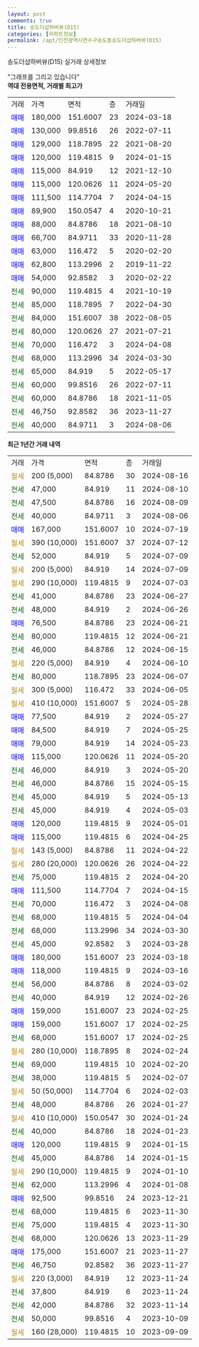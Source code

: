 ```yaml
---
layout: post
comments: true
title: 송도더샵하버뷰(D15)
categories: [아파트정보]
permalink: /apt/인천광역시연수구송도동송도더샵하버뷰(D15)
---
```


송도더샵하버뷰(D15) 실거래 상세정보

<script type="text/javascript">
  google.charts.load('current', {'packages':['line', 'corechart']});
  google.charts.setOnLoadCallback(drawChart);

  function drawChart() {
    var data = new google.visualization.DataTable();
    data.addColumn('date', '거래일');
    data.addColumn('number', "매매");
    data.addColumn('number', "전세");
    data.addColumn('number', "전매");

    data.addRows([[new Date(Date.parse("2024-08-16")), null, null, null], [new Date(Date.parse("2024-08-10")), null, 47000, null], [new Date(Date.parse("2024-08-09")), null, 47500, null], [new Date(Date.parse("2024-08-06")), null, 40000, null], [new Date(Date.parse("2024-07-19")), 167000, null, null], [new Date(Date.parse("2024-07-12")), null, null, null], [new Date(Date.parse("2024-07-09")), null, 52000, null], [new Date(Date.parse("2024-07-09")), null, null, null], [new Date(Date.parse("2024-07-03")), null, null, null], [new Date(Date.parse("2024-06-27")), null, 41000, null], [new Date(Date.parse("2024-06-26")), null, 48000, null], [new Date(Date.parse("2024-06-21")), 76500, null, null], [new Date(Date.parse("2024-06-21")), null, 80000, null], [new Date(Date.parse("2024-06-15")), null, 46000, null], [new Date(Date.parse("2024-06-10")), null, null, null], [new Date(Date.parse("2024-06-07")), null, 80000, null], [new Date(Date.parse("2024-06-05")), null, null, null], [new Date(Date.parse("2024-05-28")), null, null, null], [new Date(Date.parse("2024-05-27")), 77500, null, null], [new Date(Date.parse("2024-05-25")), 84500, null, null], [new Date(Date.parse("2024-05-23")), 79000, null, null], [new Date(Date.parse("2024-05-20")), 115000, null, null], [new Date(Date.parse("2024-05-20")), null, 46000, null], [new Date(Date.parse("2024-05-15")), null, 46000, null], [new Date(Date.parse("2024-05-13")), null, 45000, null], [new Date(Date.parse("2024-05-03")), null, 45000, null], [new Date(Date.parse("2024-05-01")), 120000, null, null], [new Date(Date.parse("2024-04-25")), 115000, null, null], [new Date(Date.parse("2024-04-22")), null, null, null], [new Date(Date.parse("2024-04-22")), null, null, null], [new Date(Date.parse("2024-04-20")), null, 75000, null], [new Date(Date.parse("2024-04-15")), 111500, null, null], [new Date(Date.parse("2024-04-08")), null, 70000, null], [new Date(Date.parse("2024-04-04")), null, 68000, null], [new Date(Date.parse("2024-03-30")), null, 68000, null], [new Date(Date.parse("2024-03-28")), null, 45000, null], [new Date(Date.parse("2024-03-18")), 180000, null, null], [new Date(Date.parse("2024-03-16")), 118000, null, null], [new Date(Date.parse("2024-03-02")), null, 56000, null], [new Date(Date.parse("2024-02-26")), null, 40000, null], [new Date(Date.parse("2024-02-25")), 159000, null, null], [new Date(Date.parse("2024-02-25")), 159000, null, null], [new Date(Date.parse("2024-02-25")), null, 68000, null], [new Date(Date.parse("2024-02-24")), null, null, null], [new Date(Date.parse("2024-02-20")), null, 69000, null], [new Date(Date.parse("2024-02-07")), null, 38000, null], [new Date(Date.parse("2024-02-03")), null, null, null], [new Date(Date.parse("2024-01-27")), null, 48000, null], [new Date(Date.parse("2024-01-24")), null, null, null], [new Date(Date.parse("2024-01-23")), null, 40000, null], [new Date(Date.parse("2024-01-15")), 120000, null, null], [new Date(Date.parse("2024-01-15")), null, 45000, null], [new Date(Date.parse("2024-01-10")), null, null, null], [new Date(Date.parse("2024-01-08")), null, 62000, null], [new Date(Date.parse("2023-12-21")), 92500, null, null], [new Date(Date.parse("2023-11-30")), null, 68000, null], [new Date(Date.parse("2023-11-30")), null, 75000, null], [new Date(Date.parse("2023-11-29")), null, 68000, null], [new Date(Date.parse("2023-11-27")), 175000, null, null], [new Date(Date.parse("2023-11-27")), null, 46750, null], [new Date(Date.parse("2023-11-24")), null, null, null], [new Date(Date.parse("2023-11-24")), null, 37800, null], [new Date(Date.parse("2023-11-14")), null, 42000, null], [new Date(Date.parse("2023-10-09")), null, 50000, null], [new Date(Date.parse("2023-09-09")), null, null, null]]);

    var options = {
      hAxis: {
        format: 'yyyy/MM/dd'
      },    
      lineWidth: 0,
      pointsVisible: true,    
      title: '최근 1년간 유형별 실거래가 분포',
      legend: { position: 'bottom' }
    };

    var formatter = new google.visualization.NumberFormat({pattern:'###,###'} );
    formatter.format(data, 1);
    formatter.format(data, 2);
    
    setTimeout(function() {
        var chart = new google.visualization.LineChart(document.getElementById('columnchart_material'));
        chart.draw(data, (options));
        document.getElementById('loading').style.display = 'none';
    }, 200);
  }
</script>


<div id="loading" style="z-index:20; display: block; margin-left: 0px">"그래프를 그리고 있습니다"</div>
<div id="columnchart_material" style="width: 95%; margin-left: 0px; display: block"></div>
<!-- contents start -->
<b>역대 전용면적, 거래별 최고가</b>
<table class="sortable">
    <tr>
      <td>거래</td>
      <td>가격</td>
      <td>면적</td>
      <td>층</td>
      <td>거래일</td>
    </tr>
        <tr>
          <td><a style="color: blue">매매</a></td>
          <td>180,000</td>
          <td>151.6007</td>
          <td>23</td>
          <td>2024-03-18</td>
        </tr>            <tr>
          <td><a style="color: blue">매매</a></td>
          <td>130,000</td>
          <td>99.8516</td>
          <td>26</td>
          <td>2022-07-11</td>
        </tr>            <tr>
          <td><a style="color: blue">매매</a></td>
          <td>129,000</td>
          <td>118.7895</td>
          <td>22</td>
          <td>2021-08-20</td>
        </tr>            <tr>
          <td><a style="color: blue">매매</a></td>
          <td>120,000</td>
          <td>119.4815</td>
          <td>9</td>
          <td>2024-01-15</td>
        </tr>            <tr>
          <td><a style="color: blue">매매</a></td>
          <td>115,000</td>
          <td>84.919</td>
          <td>12</td>
          <td>2021-12-10</td>
        </tr>            <tr>
          <td><a style="color: blue">매매</a></td>
          <td>115,000</td>
          <td>120.0626</td>
          <td>11</td>
          <td>2024-05-20</td>
        </tr>            <tr>
          <td><a style="color: blue">매매</a></td>
          <td>111,500</td>
          <td>114.7704</td>
          <td>7</td>
          <td>2024-04-15</td>
        </tr>            <tr>
          <td><a style="color: blue">매매</a></td>
          <td>89,900</td>
          <td>150.0547</td>
          <td>4</td>
          <td>2020-10-21</td>
        </tr>            <tr>
          <td><a style="color: blue">매매</a></td>
          <td>88,000</td>
          <td>84.8786</td>
          <td>18</td>
          <td>2021-08-10</td>
        </tr>            <tr>
          <td><a style="color: blue">매매</a></td>
          <td>66,700</td>
          <td>84.9711</td>
          <td>33</td>
          <td>2020-11-28</td>
        </tr>            <tr>
          <td><a style="color: blue">매매</a></td>
          <td>63,000</td>
          <td>116.472</td>
          <td>5</td>
          <td>2020-02-20</td>
        </tr>            <tr>
          <td><a style="color: blue">매매</a></td>
          <td>62,800</td>
          <td>113.2996</td>
          <td>2</td>
          <td>2019-11-22</td>
        </tr>            <tr>
          <td><a style="color: blue">매매</a></td>
          <td>54,000</td>
          <td>92.8582</td>
          <td>3</td>
          <td>2020-02-22</td>
        </tr>        
        <tr>
              <td><a style="color: darkgreen">전세</a></td>
              <td>90,000</td>
              <td>119.4815</td>
              <td>4</td>
              <td>2021-10-19</td>
            </tr>            <tr>
              <td><a style="color: darkgreen">전세</a></td>
              <td>85,000</td>
              <td>118.7895</td>
              <td>7</td>
              <td>2022-04-30</td>
            </tr>            <tr>
              <td><a style="color: darkgreen">전세</a></td>
              <td>84,000</td>
              <td>151.6007</td>
              <td>38</td>
              <td>2022-08-05</td>
            </tr>            <tr>
              <td><a style="color: darkgreen">전세</a></td>
              <td>80,000</td>
              <td>120.0626</td>
              <td>27</td>
              <td>2021-07-21</td>
            </tr>            <tr>
              <td><a style="color: darkgreen">전세</a></td>
              <td>70,000</td>
              <td>116.472</td>
              <td>3</td>
              <td>2024-04-08</td>
            </tr>            <tr>
              <td><a style="color: darkgreen">전세</a></td>
              <td>68,000</td>
              <td>113.2996</td>
              <td>34</td>
              <td>2024-03-30</td>
            </tr>            <tr>
              <td><a style="color: darkgreen">전세</a></td>
              <td>65,000</td>
              <td>84.919</td>
              <td>5</td>
              <td>2022-05-17</td>
            </tr>            <tr>
              <td><a style="color: darkgreen">전세</a></td>
              <td>60,000</td>
              <td>99.8516</td>
              <td>26</td>
              <td>2022-07-11</td>
            </tr>            <tr>
              <td><a style="color: darkgreen">전세</a></td>
              <td>60,000</td>
              <td>84.8786</td>
              <td>18</td>
              <td>2021-11-05</td>
            </tr>            <tr>
              <td><a style="color: darkgreen">전세</a></td>
              <td>46,750</td>
              <td>92.8582</td>
              <td>36</td>
              <td>2023-11-27</td>
            </tr>            <tr>
              <td><a style="color: darkgreen">전세</a></td>
              <td>40,000</td>
              <td>84.9711</td>
              <td>3</td>
              <td>2024-08-06</td>
            </tr>        
    
</table>

<b>최근 1년간 거래 내역</b>

<table class="sortable">
    <tr>
      <td>거래</td>
      <td>가격</td>
      <td>면적</td>
      <td>층</td>
      <td>거래일</td>
    </tr>
    <tr>
      <td><a style="color: darkgoldenrod">월세</a></td>
      <td>200 (5,000)</td>
      <td>84.8786</td>
      <td>30</td>
      <td>2024-08-16</td>
    </tr>          <tr>
      <td><a style="color: darkgreen">전세</a></td>
      <td>47,000</td>
      <td>84.919</td>
      <td>11</td>
      <td>2024-08-10</td>
    </tr>          <tr>
      <td><a style="color: darkgreen">전세</a></td>
      <td>47,500</td>
      <td>84.8786</td>
      <td>16</td>
      <td>2024-08-09</td>
    </tr>          <tr>
      <td><a style="color: darkgreen">전세</a></td>
      <td>40,000</td>
      <td>84.9711</td>
      <td>3</td>
      <td>2024-08-06</td>
    </tr>          <tr>
      <td><a style="color: blue">매매</a></td>
      <td>167,000</td>
      <td>151.6007</td>
      <td>10</td>
      <td>2024-07-19</td>
    </tr>          <tr>
      <td><a style="color: darkgoldenrod">월세</a></td>
      <td>390 (10,000)</td>
      <td>151.6007</td>
      <td>37</td>
      <td>2024-07-12</td>
    </tr>          <tr>
      <td><a style="color: darkgreen">전세</a></td>
      <td>52,000</td>
      <td>84.919</td>
      <td>5</td>
      <td>2024-07-09</td>
    </tr>          <tr>
      <td><a style="color: darkgoldenrod">월세</a></td>
      <td>200 (5,000)</td>
      <td>84.919</td>
      <td>14</td>
      <td>2024-07-09</td>
    </tr>          <tr>
      <td><a style="color: darkgoldenrod">월세</a></td>
      <td>290 (10,000)</td>
      <td>119.4815</td>
      <td>9</td>
      <td>2024-07-03</td>
    </tr>          <tr>
      <td><a style="color: darkgreen">전세</a></td>
      <td>41,000</td>
      <td>84.8786</td>
      <td>23</td>
      <td>2024-06-27</td>
    </tr>          <tr>
      <td><a style="color: darkgreen">전세</a></td>
      <td>48,000</td>
      <td>84.919</td>
      <td>2</td>
      <td>2024-06-26</td>
    </tr>          <tr>
      <td><a style="color: blue">매매</a></td>
      <td>76,500</td>
      <td>84.8786</td>
      <td>23</td>
      <td>2024-06-21</td>
    </tr>          <tr>
      <td><a style="color: darkgreen">전세</a></td>
      <td>80,000</td>
      <td>119.4815</td>
      <td>12</td>
      <td>2024-06-21</td>
    </tr>          <tr>
      <td><a style="color: darkgreen">전세</a></td>
      <td>46,000</td>
      <td>84.8786</td>
      <td>12</td>
      <td>2024-06-15</td>
    </tr>          <tr>
      <td><a style="color: darkgoldenrod">월세</a></td>
      <td>220 (5,000)</td>
      <td>84.919</td>
      <td>4</td>
      <td>2024-06-10</td>
    </tr>          <tr>
      <td><a style="color: darkgreen">전세</a></td>
      <td>80,000</td>
      <td>118.7895</td>
      <td>23</td>
      <td>2024-06-07</td>
    </tr>          <tr>
      <td><a style="color: darkgoldenrod">월세</a></td>
      <td>300 (5,000)</td>
      <td>116.472</td>
      <td>33</td>
      <td>2024-06-05</td>
    </tr>          <tr>
      <td><a style="color: darkgoldenrod">월세</a></td>
      <td>410 (10,000)</td>
      <td>151.6007</td>
      <td>5</td>
      <td>2024-05-28</td>
    </tr>          <tr>
      <td><a style="color: blue">매매</a></td>
      <td>77,500</td>
      <td>84.919</td>
      <td>2</td>
      <td>2024-05-27</td>
    </tr>          <tr>
      <td><a style="color: blue">매매</a></td>
      <td>84,500</td>
      <td>84.919</td>
      <td>7</td>
      <td>2024-05-25</td>
    </tr>          <tr>
      <td><a style="color: blue">매매</a></td>
      <td>79,000</td>
      <td>84.919</td>
      <td>14</td>
      <td>2024-05-23</td>
    </tr>          <tr>
      <td><a style="color: blue">매매</a></td>
      <td>115,000</td>
      <td>120.0626</td>
      <td>11</td>
      <td>2024-05-20</td>
    </tr>          <tr>
      <td><a style="color: darkgreen">전세</a></td>
      <td>46,000</td>
      <td>84.919</td>
      <td>3</td>
      <td>2024-05-20</td>
    </tr>          <tr>
      <td><a style="color: darkgreen">전세</a></td>
      <td>46,000</td>
      <td>84.8786</td>
      <td>15</td>
      <td>2024-05-15</td>
    </tr>          <tr>
      <td><a style="color: darkgreen">전세</a></td>
      <td>45,000</td>
      <td>84.919</td>
      <td>5</td>
      <td>2024-05-13</td>
    </tr>          <tr>
      <td><a style="color: darkgreen">전세</a></td>
      <td>45,000</td>
      <td>84.919</td>
      <td>4</td>
      <td>2024-05-03</td>
    </tr>          <tr>
      <td><a style="color: blue">매매</a></td>
      <td>120,000</td>
      <td>119.4815</td>
      <td>9</td>
      <td>2024-05-01</td>
    </tr>          <tr>
      <td><a style="color: blue">매매</a></td>
      <td>115,000</td>
      <td>119.4815</td>
      <td>6</td>
      <td>2024-04-25</td>
    </tr>          <tr>
      <td><a style="color: darkgoldenrod">월세</a></td>
      <td>143 (5,000)</td>
      <td>84.8786</td>
      <td>11</td>
      <td>2024-04-22</td>
    </tr>          <tr>
      <td><a style="color: darkgoldenrod">월세</a></td>
      <td>280 (20,000)</td>
      <td>120.0626</td>
      <td>26</td>
      <td>2024-04-22</td>
    </tr>          <tr>
      <td><a style="color: darkgreen">전세</a></td>
      <td>75,000</td>
      <td>119.4815</td>
      <td>2</td>
      <td>2024-04-20</td>
    </tr>          <tr>
      <td><a style="color: blue">매매</a></td>
      <td>111,500</td>
      <td>114.7704</td>
      <td>7</td>
      <td>2024-04-15</td>
    </tr>          <tr>
      <td><a style="color: darkgreen">전세</a></td>
      <td>70,000</td>
      <td>116.472</td>
      <td>3</td>
      <td>2024-04-08</td>
    </tr>          <tr>
      <td><a style="color: darkgreen">전세</a></td>
      <td>68,000</td>
      <td>119.4815</td>
      <td>5</td>
      <td>2024-04-04</td>
    </tr>          <tr>
      <td><a style="color: darkgreen">전세</a></td>
      <td>68,000</td>
      <td>113.2996</td>
      <td>34</td>
      <td>2024-03-30</td>
    </tr>          <tr>
      <td><a style="color: darkgreen">전세</a></td>
      <td>45,000</td>
      <td>92.8582</td>
      <td>3</td>
      <td>2024-03-28</td>
    </tr>          <tr>
      <td><a style="color: blue">매매</a></td>
      <td>180,000</td>
      <td>151.6007</td>
      <td>23</td>
      <td>2024-03-18</td>
    </tr>          <tr>
      <td><a style="color: blue">매매</a></td>
      <td>118,000</td>
      <td>119.4815</td>
      <td>9</td>
      <td>2024-03-16</td>
    </tr>          <tr>
      <td><a style="color: darkgreen">전세</a></td>
      <td>56,000</td>
      <td>84.8786</td>
      <td>8</td>
      <td>2024-03-02</td>
    </tr>          <tr>
      <td><a style="color: darkgreen">전세</a></td>
      <td>40,000</td>
      <td>84.919</td>
      <td>12</td>
      <td>2024-02-26</td>
    </tr>          <tr>
      <td><a style="color: blue">매매</a></td>
      <td>159,000</td>
      <td>151.6007</td>
      <td>23</td>
      <td>2024-02-25</td>
    </tr>          <tr>
      <td><a style="color: blue">매매</a></td>
      <td>159,000</td>
      <td>151.6007</td>
      <td>17</td>
      <td>2024-02-25</td>
    </tr>          <tr>
      <td><a style="color: darkgreen">전세</a></td>
      <td>68,000</td>
      <td>151.6007</td>
      <td>17</td>
      <td>2024-02-25</td>
    </tr>          <tr>
      <td><a style="color: darkgoldenrod">월세</a></td>
      <td>280 (10,000)</td>
      <td>118.7895</td>
      <td>8</td>
      <td>2024-02-24</td>
    </tr>          <tr>
      <td><a style="color: darkgreen">전세</a></td>
      <td>69,000</td>
      <td>119.4815</td>
      <td>10</td>
      <td>2024-02-20</td>
    </tr>          <tr>
      <td><a style="color: darkgreen">전세</a></td>
      <td>38,000</td>
      <td>119.4815</td>
      <td>5</td>
      <td>2024-02-07</td>
    </tr>          <tr>
      <td><a style="color: darkgoldenrod">월세</a></td>
      <td>50 (50,000)</td>
      <td>114.7704</td>
      <td>6</td>
      <td>2024-02-03</td>
    </tr>          <tr>
      <td><a style="color: darkgreen">전세</a></td>
      <td>48,000</td>
      <td>84.8786</td>
      <td>26</td>
      <td>2024-01-27</td>
    </tr>          <tr>
      <td><a style="color: darkgoldenrod">월세</a></td>
      <td>410 (10,000)</td>
      <td>150.0547</td>
      <td>30</td>
      <td>2024-01-24</td>
    </tr>          <tr>
      <td><a style="color: darkgreen">전세</a></td>
      <td>40,000</td>
      <td>84.8786</td>
      <td>18</td>
      <td>2024-01-23</td>
    </tr>          <tr>
      <td><a style="color: blue">매매</a></td>
      <td>120,000</td>
      <td>119.4815</td>
      <td>9</td>
      <td>2024-01-15</td>
    </tr>          <tr>
      <td><a style="color: darkgreen">전세</a></td>
      <td>45,000</td>
      <td>84.8786</td>
      <td>14</td>
      <td>2024-01-15</td>
    </tr>          <tr>
      <td><a style="color: darkgoldenrod">월세</a></td>
      <td>290 (10,000)</td>
      <td>119.4815</td>
      <td>9</td>
      <td>2024-01-10</td>
    </tr>          <tr>
      <td><a style="color: darkgreen">전세</a></td>
      <td>62,000</td>
      <td>113.2996</td>
      <td>4</td>
      <td>2024-01-08</td>
    </tr>          <tr>
      <td><a style="color: blue">매매</a></td>
      <td>92,500</td>
      <td>99.8516</td>
      <td>24</td>
      <td>2023-12-21</td>
    </tr>          <tr>
      <td><a style="color: darkgreen">전세</a></td>
      <td>68,000</td>
      <td>119.4815</td>
      <td>6</td>
      <td>2023-11-30</td>
    </tr>          <tr>
      <td><a style="color: darkgreen">전세</a></td>
      <td>75,000</td>
      <td>119.4815</td>
      <td>4</td>
      <td>2023-11-30</td>
    </tr>          <tr>
      <td><a style="color: darkgreen">전세</a></td>
      <td>68,000</td>
      <td>120.0626</td>
      <td>13</td>
      <td>2023-11-29</td>
    </tr>          <tr>
      <td><a style="color: blue">매매</a></td>
      <td>175,000</td>
      <td>151.6007</td>
      <td>21</td>
      <td>2023-11-27</td>
    </tr>          <tr>
      <td><a style="color: darkgreen">전세</a></td>
      <td>46,750</td>
      <td>92.8582</td>
      <td>36</td>
      <td>2023-11-27</td>
    </tr>          <tr>
      <td><a style="color: darkgoldenrod">월세</a></td>
      <td>220 (3,000)</td>
      <td>84.919</td>
      <td>12</td>
      <td>2023-11-24</td>
    </tr>          <tr>
      <td><a style="color: darkgreen">전세</a></td>
      <td>37,800</td>
      <td>84.919</td>
      <td>6</td>
      <td>2023-11-24</td>
    </tr>          <tr>
      <td><a style="color: darkgreen">전세</a></td>
      <td>42,000</td>
      <td>84.8786</td>
      <td>32</td>
      <td>2023-11-14</td>
    </tr>          <tr>
      <td><a style="color: darkgreen">전세</a></td>
      <td>50,000</td>
      <td>99.8516</td>
      <td>4</td>
      <td>2023-10-09</td>
    </tr>          <tr>
      <td><a style="color: darkgoldenrod">월세</a></td>
      <td>160 (28,000)</td>
      <td>119.4815</td>
      <td>10</td>
      <td>2023-09-09</td>
    </tr>      </table>
<!-- contents end -->    

